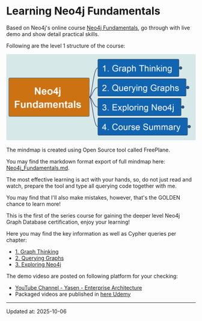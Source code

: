 # Learning Neo4j Fundamentals

Based on Neo4j's online course [Neo4j Fundamentals](https://graphacademy.neo4j.com/courses/neo4j-fundamentals/), go through with live demo and show detail practical skills.

Following are the level 1 structure of the course:

![neo4j_fundamentals_course_structure_level1](img/neo4j_fundamentals_course_structure_level1.png)

The mindmap is created using Open Source tool called FreePlane.

You may find the markdown format export of full mindmap here: [Neo4j_Fundamentals.md](Neo4j_Fundamentals.md).

The most effective learning is act with your hands, so, do not just read and watch, prepare the tool and type all querying code together with me.

You may find that I'll also make mistakes, however, that's the GOLDEN chance to learn more!

This is the first of the series course for gaining the deeper level Neo4j Graph Database certification, enjoy your learning!

Here you may find the key information as well as Cypher queries per chapter:

- [1. Graph Thinking](./1_Graph_Thinking.md)
- [2. Querying Graphs](./2_Querying_Graphs.md)
- [3. Exploring Neo4j](./3_Exploring_Neo4j.md)

The demo videso are posted on following platform for your checking:

- [YouTube Channel - Yasen - Enterprise Architecture](https://www.youtube.com/playlist?list=PL6DEHvciXKeXjMDEhDVnZwljcpsoW2Yfp)
- Packaged videos are published in [here Udemy](https://www.udemy.com/course/graph-database-neo4j-fundamentals/?referralCode=A1B6F8575B9981D1F770)

---

Updated at: 2025-10-06